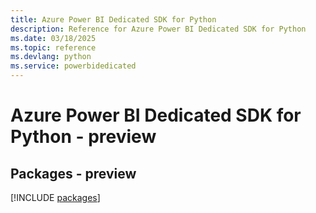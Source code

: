 ```yaml
---
title: Azure Power BI Dedicated SDK for Python
description: Reference for Azure Power BI Dedicated SDK for Python
ms.date: 03/18/2025
ms.topic: reference
ms.devlang: python
ms.service: powerbidedicated
---
```

# Azure Power BI Dedicated SDK for Python - preview
## Packages - preview
[!INCLUDE [packages](power-bi-dedicated-index.md)]